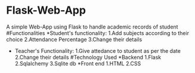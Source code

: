 # Flask-Web-App
A simple Web-App using Flask to handle academic records of student
#Functionalities
   *Student's functionality:
   1.Add subjects according to their choice
   2.Attendance Percentage
   3.Change their details
   * Teacher's Functionality:
   1.Give attedance to student as per the date
   2.Change their details
#Technology Used
*Backend
  1.Flask
  2.Sqlalchemy
  3.Sqlite db
*Front end
  1.HTML
  2.CSS
  
